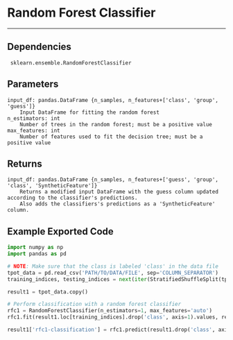 # Random Forest Classifier
* * * 

## Dependencies 
     sklearn.ensemble.RandomForestClassifier


Parameters
----------
    input_df: pandas.DataFrame {n_samples, n_features+['class', 'group', 'guess']}
        Input DataFrame for fitting the random forest
    n_estimators: int
        Number of trees in the random forest; must be a positive value
    max_features: int
        Number of features used to fit the decision tree; must be a positive value

Returns
-------
    input_df: pandas.DataFrame {n_samples, n_features+['guess', 'group', 'class', 'SyntheticFeature']}
        Returns a modified input DataFrame with the guess column updated according to the classifier's predictions.
        Also adds the classifiers's predictions as a 'SyntheticFeature' column.


Example Exported Code
---------------------

```Python
import numpy as np
import pandas as pd

# NOTE: Make sure that the class is labeled 'class' in the data file
tpot_data = pd.read_csv('PATH/TO/DATA/FILE', sep='COLUMN_SEPARATOR')
training_indices, testing_indices = next(iter(StratifiedShuffleSplit(tpot_data['class'].values, n_iter=1, train_size=0.75, test_size=0.25)))

result1 = tpot_data.copy()

# Perform classification with a random forest classifier
rfc1 = RandomForestClassifier(n_estimators=1, max_features='auto')
rfc1.fit(result1.loc[training_indices].drop('class', axis=1).values, result1.loc[training_indices, 'class'].values)

result1['rfc1-classification'] = rfc1.predict(result1.drop('class', axis=1).values)

```
